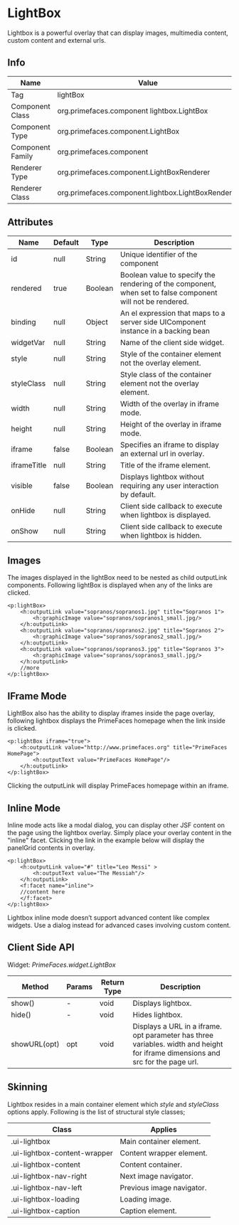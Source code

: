 # LightBox

Lightbox is a powerful overlay that can display images, multimedia content, custom content and
external urls.

## Info

| Name | Value |
| - | - |
| Tag | lightBox
| Component Class | org.primefaces.component lightbox.LightBox
| Component Type | org.primefaces.component.LightBox
| Component Family | org.primefaces.component |
| Renderer Type | org.primefaces.component.LightBoxRenderer
| Renderer Class | org.primefaces.component.lightbox.LightBoxRenderer

## Attributes

| Name | Default | Type | Description | 
| --- | --- | --- | --- |
id | null | String | Unique identifier of the component
rendered | true | Boolean | Boolean value to specify the rendering of the component, when set to false component will not be rendered.
binding | null | Object | An el expression that maps to a server side UIComponent instance in a backing bean
widgetVar | null | String | Name of the client side widget.
style | null | String | Style of the container element not the overlay element.
styleClass | null | String | Style class of the container element not the overlay element.
width | null | String | Width of the overlay in iframe mode.
height | null | String | Height of the overlay in iframe mode.
iframe | false | Boolean | Specifies an iframe to display an external url in overlay.
iframeTitle | null | String | Title of the iframe element.
visible | false | Boolean | Displays lightbox without requiring any user interaction by default.
onHide | null | String | Client side callback to execute when lightbox is displayed.
onShow | null | String | Client side callback to execute when lightbox is hidden.

## Images
The images displayed in the lightBox need to be nested as child outputLink components. Following
lightBox is displayed when any of the links are clicked.

```xhtml
<p:lightBox>
    <h:outputLink value="sopranos/sopranos1.jpg" title="Sopranos 1">
        <h:graphicImage value="sopranos/sopranos1_small.jpg/>
    </h:outputLink>
    <h:outputLink value="sopranos/sopranos2.jpg" title="Sopranos 2">
        <h:graphicImage value="sopranos/sopranos2_small.jpg/>
    </h:outputLink>
    <h:outputLink value="sopranos/sopranos3.jpg" title="Sopranos 3">
        <h:graphicImage value="sopranos/sopranos3_small.jpg/>
    </h:outputLink>
    //more
</p:lightBox>
```
## IFrame Mode
LightBox also has the ability to display iframes inside the page overlay, following lightbox displays
the PrimeFaces homepage when the link inside is clicked.

```xhtml
<p:lightBox iframe="true">
    <h:outputLink value="http://www.primefaces.org" title="PrimeFaces HomePage">
        <h:outputText value="PrimeFaces HomePage"/>
    </h:outputLink>
</p:lightBox>
```
Clicking the outputLink will display PrimeFaces homepage within an iframe.

## Inline Mode
Inline mode acts like a modal dialog, you can display other JSF content on the page using the
lightbox overlay. Simply place your overlay content in the "inline" facet. Clicking the link in the
example below will display the panelGrid contents in overlay.


```xhtml
<p:lightBox>
    <h:outputLink value="#" title="Leo Messi" >
        <h:outputText value="The Messiah"/>
    </h:outputLink>
    <f:facet name="inline">
    //content here
    </f:facet>
</p:lightBox>
```
Lightbox inline mode doesn’t support advanced content like complex widgets. Use a dialog instead
for advanced cases involving custom content.

## Client Side API
Widget: _PrimeFaces.widget.LightBox_

| Method | Params | Return Type | Description | 
| --- | --- | --- | --- | 
show() | - | void | Displays lightbox.
hide() | - | void | Hides lightbox.
showURL(opt) | opt | void | Displays a URL in a iframe. opt parameter has three variables. width and height for iframe dimensions and src for the page url.

## Skinning
Lightbox resides in a main container element which _style_ and _styleClass_ options apply. Following is
the list of structural style classes;

| Class | Applies | 
| --- | --- | 
.ui-lightbox | Main container element.
.ui-lightbox-content-wrapper | Content wrapper element.
.ui-lightbox-content | Content container.
.ui-lightbox-nav-right | Next image navigator.
.ui-lightbox-nav-left | Previous image navigator.
.ui-lightbox-loading | Loading image.
.ui-lightbox-caption | Caption element.
